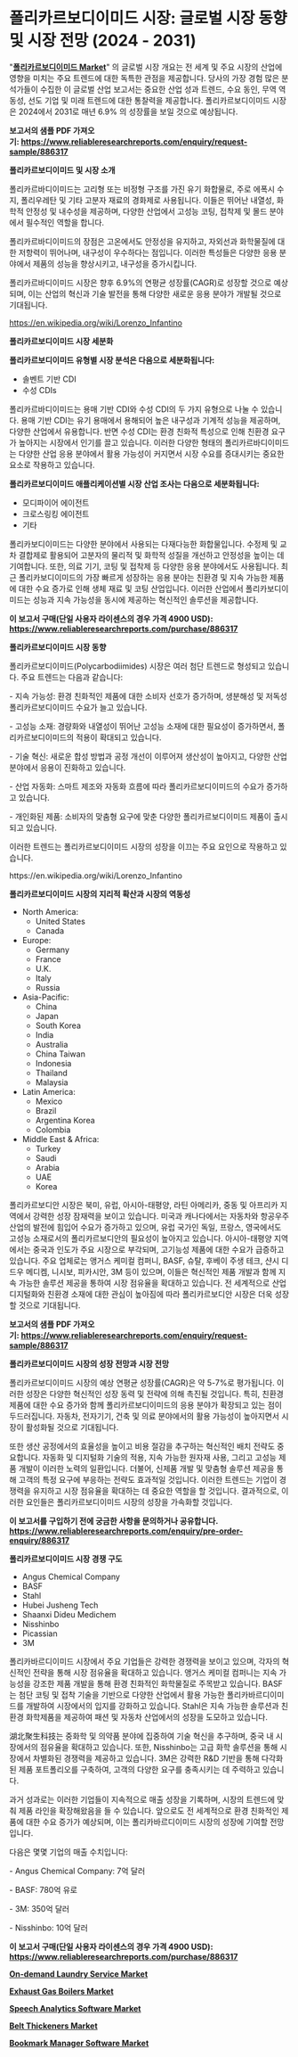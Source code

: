 <p><h1>폴리카르보디이미드 시장: 글로벌 시장 동향 및 시장 전망 (2024 - 2031)</h1></p><p>"<strong><a href="https://www.reliableresearchreports.com/polycarbodiimides-r886317?utm_campaign=105&utm_medium=7&utm_source=Github&utm_content=ia&utm_term=24102024&utm_id=polycarbodiimides">폴리카르보디이미드 Market</a></strong>" 의 글로벌 시장 개요는 전 세계 및 주요 시장의 산업에 영향을 미치는 주요 트렌드에 대한 독특한 관점을 제공합니다. 당사의 가장 경험 많은 분석가들이 수집한 이 글로벌 산업 보고서는 중요한 산업 성과 트렌드, 수요 동인, 무역 역동성, 선도 기업 및 미래 트렌드에 대한 통찰력을 제공합니다. 폴리카르보디이미드 시장은 2024에서 2031로 매년 6.9% 의 성장률을 보일 것으로 예상됩니다.</p>
<p><strong>보고서의 샘플 PDF 가져오기:&nbsp;<a href="https://www.reliableresearchreports.com/enquiry/request-sample/886317?utm_campaign=105&utm_medium=7&utm_source=Github&utm_content=ia&utm_term=24102024&utm_id=polycarbodiimides">https://www.reliableresearchreports.com/enquiry/request-sample/886317</a></strong></p>
<p><strong>폴리카르보디이미드 및 시장 소개</strong></p>
<p><p>폴리카르바디이미드는 고리형 또는 비정형 구조를 가진 유기 화합물로, 주로 에폭시 수지, 폴리우레탄 및 기타 고분자 재료의 경화제로 사용됩니다. 이들은 뛰어난 내열성, 화학적 안정성 및 내수성을 제공하며, 다양한 산업에서 고성능 코팅, 접착제 및 몰드 분야에서 필수적인 역할을 합니다. </p><p>폴리카르바디이미드의 장점은 고온에서도 안정성을 유지하고, 자외선과 화학물질에 대한 저항력이 뛰어나며, 내구성이 우수하다는 점입니다. 이러한 특성들은 다양한 응용 분야에서 제품의 성능을 향상시키고, 내구성을 증가시킵니다. </p><p>폴리카르바디이미드 시장은 향후 6.9%의 연평균 성장률(CAGR)로 성장할 것으로 예상되며, 이는 산업의 혁신과 기술 발전을 통해 다양한 새로운 응용 분야가 개발될 것으로 기대됩니다.</p></p>
<p><a href="https://en.wikipedia.org/wiki/Lorenzo_Infantino?utm_campaign=105&utm_medium=7&utm_source=Github&utm_content=ia&utm_term=24102024&utm_id=polycarbodiimides">https://en.wikipedia.org/wiki/Lorenzo_Infantino</a></p>
<p><strong>폴리카르보디이미드 시장 세분화</strong></p>
<p><strong>폴리카르보디이미드 유형별 시장 분석은 다음으로 세분화됩니다:</strong></p>
<p><ul><li>솔벤트 기반 CDI</li><li>수성 CDIs</li></ul></p>
<p><p>폴리카르바디이미드는 용매 기반 CDI와 수성 CDI의 두 가지 유형으로 나눌 수 있습니다. 용매 기반 CDI는 유기 용매에서 용해되어 높은 내구성과 기계적 성능을 제공하며, 다양한 산업에서 유용합니다. 반면 수성 CDI는 환경 친화적 특성으로 인해 친환경 요구가 높아지는 시장에서 인기를 끌고 있습니다. 이러한 다양한 형태의 폴리카르바디이미드는 다양한 산업 응용 분야에서 활용 가능성이 커지면서 시장 수요를 증대시키는 중요한 요소로 작용하고 있습니다.</p></p>
<p><strong>폴리카르보디이미드 애플리케이션별 시장 산업 조사는 다음으로 세분화됩니다:</strong></p>
<p><ul><li>모디파이어 에이전트</li><li>크로스링킹 에이전트</li><li>기타</li></ul></p>
<p><p>폴리카보디이미드는 다양한 분야에서 사용되는 다재다능한 화합물입니다. 수정제 및 교차 결합제로 활용되어 고분자의 물리적 및 화학적 성질을 개선하고 안정성을 높이는 데 기여합니다. 또한, 의료 기기, 코팅 및 접착제 등 다양한 응용 분야에서도 사용됩니다. 최근 폴리카보디이미드의 가장 빠르게 성장하는 응용 분야는 친환경 및 지속 가능한 제품에 대한 수요 증가로 인해 생체 재료 및 코팅 산업입니다. 이러한 산업에서 폴리카보디이미드는 성능과 지속 가능성을 동시에 제공하는 혁신적인 솔루션을 제공합니다.</p></p>
<p><strong>이 보고서 구매(단일 사용자 라이센스의 경우 가격 4900 USD): <a href="https://www.reliableresearchreports.com/purchase/886317?utm_campaign=105&utm_medium=7&utm_source=Github&utm_content=ia&utm_term=24102024&utm_id=polycarbodiimides">https://www.reliableresearchreports.com/purchase/886317</a></strong></p>
<p><strong>폴리카르보디이미드 시장 동향</strong></p>
<p><p>폴리카르보디이미드(Polycarbodiimides) 시장은 여러 첨단 트렌드로 형성되고 있습니다. 주요 트렌드는 다음과 같습니다:</p><p>- 지속 가능성: 환경 친화적인 제품에 대한 소비자 선호가 증가하며, 생분해성 및 저독성 폴리카르보디이미드 수요가 늘고 있습니다.</p><p>- 고성능 소재: 경량화와 내열성이 뛰어난 고성능 소재에 대한 필요성이 증가하면서, 폴리카르보디이미드의 적용이 확대되고 있습니다.</p><p>- 기술 혁신: 새로운 합성 방법과 공정 개선이 이루어져 생산성이 높아지고, 다양한 산업 분야에서 응용이 진화하고 있습니다.</p><p>- 산업 자동화: 스마트 제조와 자동화 흐름에 따라 폴리카르보디이미드의 수요가 증가하고 있습니다.</p><p>- 개인화된 제품: 소비자의 맞춤형 요구에 맞춘 다양한 폴리카르보디이미드 제품이 출시되고 있습니다.</p><p>이러한 트렌드는 폴리카르보디이미드 시장의 성장을 이끄는 주요 요인으로 작용하고 있습니다.</p></p>
<p>https://en.wikipedia.org/wiki/Lorenzo_Infantino</p>
<p><strong>폴리카르보디이미드 시장의 지리적 확산과 시장의 역동성</strong></p>
<p><ul>
    <li>
        North America:
        <ul>
            <li>United States</li>
            <li>Canada</li>
        </ul>
    </li>
    <li>
        Europe:
        <ul>
            <li>Germany</li>
            <li>France</li>
            <li>U.K.</li>
            <li>Italy</li>
            <li>Russia</li>
        </ul>
    </li>
    <li>
        Asia-Pacific:
        <ul>
            <li>China</li>
            <li>Japan</li>
            <li>South Korea</li>
            <li>India</li>
            <li>Australia</li>
            <li>China Taiwan</li>
            <li>Indonesia</li>
            <li>Thailand</li>
            <li>Malaysia</li>
        </ul>
    </li>
    <li>
        Latin America:
        <ul>
            <li>Mexico</li>
            <li>Brazil</li>
            <li>Argentina Korea</li>
            <li>Colombia</li>
        </ul>
    </li>
    <li>
        Middle East & Africa:
        <ul>
            <li>Turkey</li>
            <li>Saudi</li>
            <li>Arabia</li>
            <li>UAE</li>
            <li>Korea</li>
        </ul>
    </li>
    </ul></p>
<p><p>폴리카르보디안 시장은 북미, 유럽, 아시아-태평양, 라틴 아메리카, 중동 및 아프리카 지역에서 강력한 성장 잠재력을 보이고 있습니다. 미국과 캐나다에서는 자동차와 항공우주 산업의 발전에 힘입어 수요가 증가하고 있으며, 유럽 국가인 독일, 프랑스, 영국에서도 고성능 소재로서의 폴리카르보디안의 필요성이 높아지고 있습니다. 아시아-태평양 지역에서는 중국과 인도가 주요 시장으로 부각되며, 고기능성 제품에 대한 수요가 급증하고 있습니다. 주요 업체로는 앵거스 케미컬 컴퍼니, BASF, 슈탈, 후베이 주생 테크, 샨시 디드우 메디켐, 니시보, 피카시안, 3M 등이 있으며, 이들은 혁신적인 제품 개발과 함께 지속 가능한 솔루션 제공을 통하여 시장 점유율을 확대하고 있습니다. 전 세계적으로 산업 디지털화와 친환경 소재에 대한 관심이 높아짐에 따라 폴리카르보디안 시장은 더욱 성장할 것으로 기대됩니다.</p></p>
<p><strong>보고서의 샘플 PDF 가져오기:&nbsp;<a href="https://www.reliableresearchreports.com/enquiry/request-sample/886317?utm_campaign=105&utm_medium=7&utm_source=Github&utm_content=ia&utm_term=24102024&utm_id=polycarbodiimides">https://www.reliableresearchreports.com/enquiry/request-sample/886317</a></strong></p>
<p><strong>폴리카르보디이미드 시장의 성장 전망과 시장 전망</strong></p>
<p><p>폴리카르보디이미드 시장의 예상 연평균 성장률(CAGR)은 약 5-7%로 평가됩니다. 이러한 성장은 다양한 혁신적인 성장 동력 및 전략에 의해 촉진될 것입니다. 특히, 친환경 제품에 대한 수요 증가와 함께 폴리카르보디이미드의 응용 분야가 확장되고 있는 점이 두드러집니다. 자동차, 전자기기, 건축 및 의료 분야에서의 활용 가능성이 높아지면서 시장이 활성화될 것으로 기대됩니다.</p><p>또한 생산 공정에서의 효율성을 높이고 비용 절감을 추구하는 혁신적인 배치 전략도 중요합니다. 자동화 및 디지털화 기술의 적용, 지속 가능한 원자재 사용, 그리고 고성능 제품 개발이 이러한 노력의 일환입니다. 더불어, 신제품 개발 및 맞춤형 솔루션 제공을 통해 고객의 특정 요구에 부응하는 전략도 효과적일 것입니다. 이러한 트렌드는 기업이 경쟁력을 유지하고 시장 점유율을 확대하는 데 중요한 역할을 할 것입니다. 결과적으로, 이러한 요인들은 폴리카르보디이미드 시장의 성장을 가속화할 것입니다.</p></p>
<p><strong>이 보고서를 구입하기 전에 궁금한 사항을 문의하거나 공유합니다. <a href="https://www.reliableresearchreports.com/enquiry/pre-order-enquiry/886317?utm_campaign=105&utm_medium=7&utm_source=Github&utm_content=ia&utm_term=24102024&utm_id=polycarbodiimides">https://www.reliableresearchreports.com/enquiry/pre-order-enquiry/886317</a></strong></p>
<p><strong>폴리카르보디이미드 시장 경쟁 구도</strong></p>
<p><ul><li>Angus Chemical Company</li><li>BASF</li><li>Stahl</li><li>Hubei Jusheng Tech</li><li>Shaanxi Dideu Medichem</li><li>Nisshinbo</li><li>Picassian</li><li>3M</li></ul></p>
<p><p>폴리카바르디이미드 시장에서 주요 기업들은 강력한 경쟁력을 보이고 있으며, 각자의 혁신적인 전략을 통해 시장 점유율을 확대하고 있습니다. 앵거스 케미컬 컴퍼니는 지속 가능성을 강조한 제품 개발을 통해 환경 친화적인 화학물질로 주목받고 있습니다. BASF는 첨단 코팅 및 접착 기술을 기반으로 다양한 산업에서 활용 가능한 폴리카바르디이미드를 개발하여 시장에서의 입지를 강화하고 있습니다. Stahl은 지속 가능한 솔루션과 친환경 화학제품을 제공하여 패션 및 자동차 산업에서의 성장을 도모하고 있습니다. </p><p>湖北聚生科技는 중화학 및 의약품 분야에 집중하여 기술 혁신을 추구하며, 중국 내 시장에서의 점유율을 확대하고 있습니다. 또한, Nisshinbo는 고급 화학 솔루션을 통해 시장에서 차별화된 경쟁력을 제공하고 있습니다. 3M은 강력한 R&D 기반을 통해 다각화된 제품 포트폴리오를 구축하여, 고객의 다양한 요구를 충족시키는 데 주력하고 있습니다.</p><p>과거 성과로는 이러한 기업들이 지속적으로 매출 성장을 기록하며, 시장의 트렌드에 맞춰 제품 라인을 확장해왔음을 들 수 있습니다. 앞으로도 전 세계적으로 환경 친화적인 제품에 대한 수요 증가가 예상되며, 이는 폴리카바르디이미드 시장의 성장에 기여할 전망입니다.</p><p>다음은 몇몇 기업의 매출 수치입니다:</p><p>- Angus Chemical Company: 7억 달러</p><p>- BASF: 780억 유로</p><p>- 3M: 350억 달러</p><p>- Nisshinbo: 10억 달러</p></p>
<p><strong>이 보고서 구매(단일 사용자 라이센스의 경우 가격 4900 USD): <a href="https://www.reliableresearchreports.com/purchase/886317?utm_campaign=105&utm_medium=7&utm_source=Github&utm_content=ia&utm_term=24102024&utm_id=polycarbodiimides">https://www.reliableresearchreports.com/purchase/886317</a></strong></p>
<p><strong><p><a href="https://github.com/ChristianClark406/Market-Research-Report-List-1/blob/main/on-demand-laundry-service-market.md?utm_campaign=105&utm_medium=7&utm_source=Github&utm_content=ia&utm_term=24102024&utm_id=polycarbodiimides">On-demand Laundry Service Market</a></p><p><a href="https://issuu.com/reportprime-2/docs/exhaust-gas-boilers-market-size-203_527006da1b5425?utm_campaign=105&utm_medium=7&utm_source=Github&utm_content=ia&utm_term=24102024&utm_id=polycarbodiimides">Exhaust Gas Boilers Market</a></p><p><a href="https://www.linkedin.com/pulse/unlocking-growth-potential-strategic-analysis-speech-analytics-kkh1f?utm_campaign=105&utm_medium=7&utm_source=Github&utm_content=ia&utm_term=24102024&utm_id=polycarbodiimides">Speech Analytics Software Market</a></p><p><a href="https://issuu.com/reportprime-2/docs/belt-thickeners-market-size-2030.pp_b7fbd589c4bce7?utm_campaign=105&utm_medium=7&utm_source=Github&utm_content=ia&utm_term=24102024&utm_id=polycarbodiimides">Belt Thickeners Market</a></p><p><a href="https://www.linkedin.com/pulse/bookmark-manager-software-market-outlook-forecast-from-2024-w3ivf?utm_campaign=105&utm_medium=7&utm_source=Github&utm_content=ia&utm_term=24102024&utm_id=polycarbodiimides">Bookmark Manager Software Market</a></p></strong></p>
<p></p>